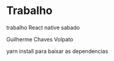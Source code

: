 # Trabalho
trabalho React native sabado

Guilherme Chaves Volpato

yarn install para baixar as dependencias
